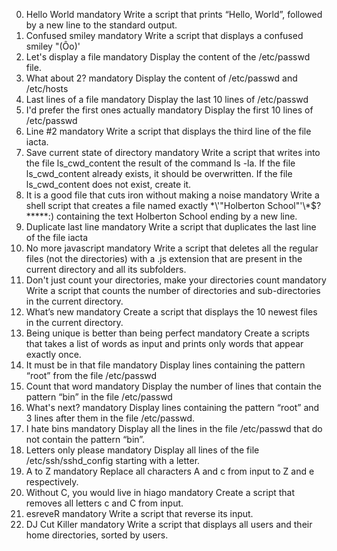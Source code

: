 0. Hello World mandatory
Write a script that prints “Hello, World”, followed by a new line to the standard output.
1. Confused smiley mandatory
Write a script that displays a confused smiley "(Ôo)'
2. Let's display a file mandatory
Display the content of the /etc/passwd file.
3. What about 2? mandatory
Display the content of /etc/passwd and /etc/hosts
4. Last lines of a file mandatory
Display the last 10 lines of /etc/passwd
5. I'd prefer the first ones actually mandatory
Display the first 10 lines of /etc/passwd
6. Line #2 mandatory
Write a script that displays the third line of the file iacta.
7. Save current state of directory mandatory
Write a script that writes into the file ls_cwd_content the result of the command ls -la. If the file ls_cwd_content already exists, it should be overwritten. If the file ls_cwd_content does not exist, create it.
8. It is a good file that cuts iron without making a noise mandatory
Write a shell script that creates a file named exactly \*\\'"Holberton School"\'\\*$\?\*\*\*\*\*:) containing the text Holberton School ending by a new line.
9. Duplicate last line mandatory
Write a script that duplicates the last line of the file iacta
10. No more javascript mandatory
Write a script that deletes all the regular files (not the directories) with a .js extension that are present in the current directory and all its subfolders.
11. Don't just count your directories, make your directories count mandatory
Write a script that counts the number of directories and sub-directories in the current directory.
12. What’s new mandatory
Create a script that displays the 10 newest files in the current directory.
13. Being unique is better than being perfect mandatory
Create a scripts that takes a list of words as input and prints only words that appear exactly once.
14. It must be in that file mandatory
Display lines containing the pattern “root” from the file /etc/passwd
15. Count that word mandatory
Display the number of lines that contain the pattern “bin” in the file /etc/passwd
16. What's next? mandatory
Display lines containing the pattern “root” and 3 lines after them in the file /etc/passwd.
17. I hate bins mandatory
Display all the lines in the file /etc/passwd that do not contain the pattern “bin”.
18. Letters only please mandatory
Display all lines of the file /etc/ssh/sshd_config starting with a letter.
19. A to Z mandatory
Replace all characters A and c from input to Z and e respectively.
20. Without C, you would live in hiago mandatory
Create a script that removes all letters c and C from input.
21. esreveR mandatory
Write a script that reverse its input.
22. DJ Cut Killer mandatory
Write a script that displays all users and their home directories, sorted by users.